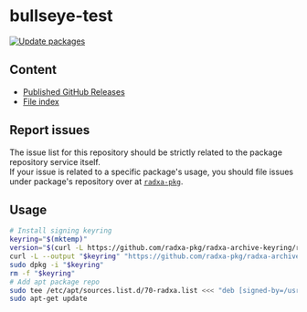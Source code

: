 # bullseye-test

[![Update packages](https://github.com/radxa-repo/bullseye-test/actions/workflows/update.yaml/badge.svg)](https://github.com/radxa-repo/bullseye-test/actions/workflows/update.yaml)

## Content

* [Published GitHub Releases](https://radxa-repo.github.io/bullseye-test/pkgs.json)
* [File index](https://radxa-repo.github.io/bullseye-test/files.list)

## Report issues

The issue list for this repository should be strictly related to the package repository service itself.  
If your issue is related to a specific package's usage, you should file issues under package's repository over at [`radxa-pkg`](https://github.com/radxa-pkg).

## Usage

```bash
# Install signing keyring
keyring="$(mktemp)"
version="$(curl -L https://github.com/radxa-pkg/radxa-archive-keyring/releases/latest/download/VERSION)"
curl -L --output "$keyring" "https://github.com/radxa-pkg/radxa-archive-keyring/releases/latest/download/radxa-archive-keyring_${version}_all.deb"
sudo dpkg -i "$keyring"
rm -f "$keyring"
# Add apt package repo
sudo tee /etc/apt/sources.list.d/70-radxa.list <<< "deb [signed-by=/usr/share/keyrings/radxa-archive-keyring.gpg] https://radxa-repo.github.io/bullseye-test/ bullseye-test main"
sudo apt-get update
```
